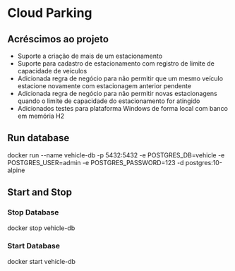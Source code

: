 # Cloud Parking

## Acréscimos ao projeto
- Suporte a criação de mais de um estacionamento
- Suporte para cadastro de estacionamento com registro de limite de capacidade de veículos
- Adicionada regra de negócio para não permitir que um mesmo veículo estacione novamente com estacionagem anterior pendente
- Adicionada regra de negócio para não permitir novas estacionagens quando o limite de capacidade do estacionamento for atingido
- Adicionados testes para plataforma Windows de forma local com banco em memória H2


## Run database
docker run --name vehicle-db -p 5432:5432 -e POSTGRES_DB=vehicle -e POSTGRES_USER=admin -e POSTGRES_PASSWORD=123 -d postgres:10-alpine

## Start and Stop

### Stop Database
docker stop vehicle-db

### Start Database
docker start vehicle-db
